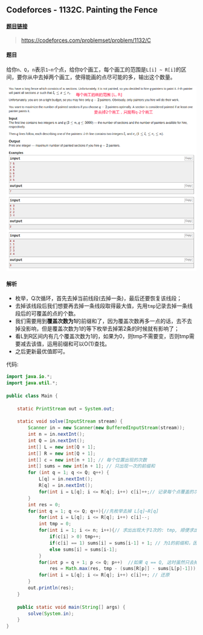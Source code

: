 ## Codeforces - 1132C. Painting the Fence

#### [题目链接](https://codeforces.com/problemset/problem/1132/C)

> https://codeforces.com/problemset/problem/1132/C

#### 题目

给你`n、Q`，`n`表示`1~n`个点，给你`Q`个画工，每个画工的范围是`L[i] ~ R[i]`的区间，要你从中去掉两个画工，使得能画的点尽可能的多，输出这个数量。

![1132C_t.png](images/1132C_t.png)

#### 解析

* 枚举，Q次循环，首先去掉当前线段(去掉一条)，最后还要恢复该线段；
* 去掉该线段后我们想要再去掉一条线段取得最大值，先用`tmp`记录去掉一条线段后的可覆盖的点的个数。
* 我们需要用到**覆盖次数为1**的前缀和了，因为覆盖次数再多一点的话，去不去掉没影响，但是覆盖次数为1的等下枚举去掉第2条的时候就有影响了；
* 看L到R区间内有几个覆盖次数为1的，如果为0，则tmp不需要变，否则tmp需要减去该值，运用前缀和可以O(1)查找。
* 之后更新最优值即可。

代码:


```java
import java.io.*;
import java.util.*;

public class Main {

    static PrintStream out = System.out;

    static void solve(InputStream stream) {
        Scanner in = new Scanner(new BufferedInputStream(stream));
        int n = in.nextInt();
        int Q = in.nextInt();
        int[] L = new int[Q + 1];
        int[] R = new int[Q + 1];
        int[] c = new int[n + 1]; // 每个位置出现的次数
        int[] sums = new int[n + 1]; // 只出现一次的前缀和
        for (int q = 1; q <= Q; q++) {
            L[q] = in.nextInt();
            R[q] = in.nextInt();
            for(int i = L[q]; i <= R[q]; i++) c[i]++;// 记录每个点覆盖的次数
        }
        int res = 0;
        for(int q = 1; q <= Q; q++){//先枚举去掉 L[q]~R[q]
            for(int i = L[q]; i <= R[q]; i++) c[i]--;
            int tmp = 0;
            for(int i = 1; i <= n; i++){// 求出出现大于1次的: tmp, 顺便求出次数为1的前缀和sums
                if(c[i] > 0) tmp++;
                if(c[i] == 1) sums[i] = sums[i-1] + 1; // 为1的前缀和，因为下面枚举下面的时候，为1的可以消失
                else sums[i] = sums[i-1];
            }
            for(int p = q + 1; p <= Q; p++)  //如果 q == Q, 这时虽然只去掉了一个，但是这个循环根本不会进行
                res = Math.max(res, tmp - (sums[R[p]] - sums[L[p]-1]));
            for(int i = L[q]; i <= R[q]; i++) c[i]++; // 还原
        }
        out.println(res);
    }

    public static void main(String[] args) {
        solve(System.in);
    }
}
```

